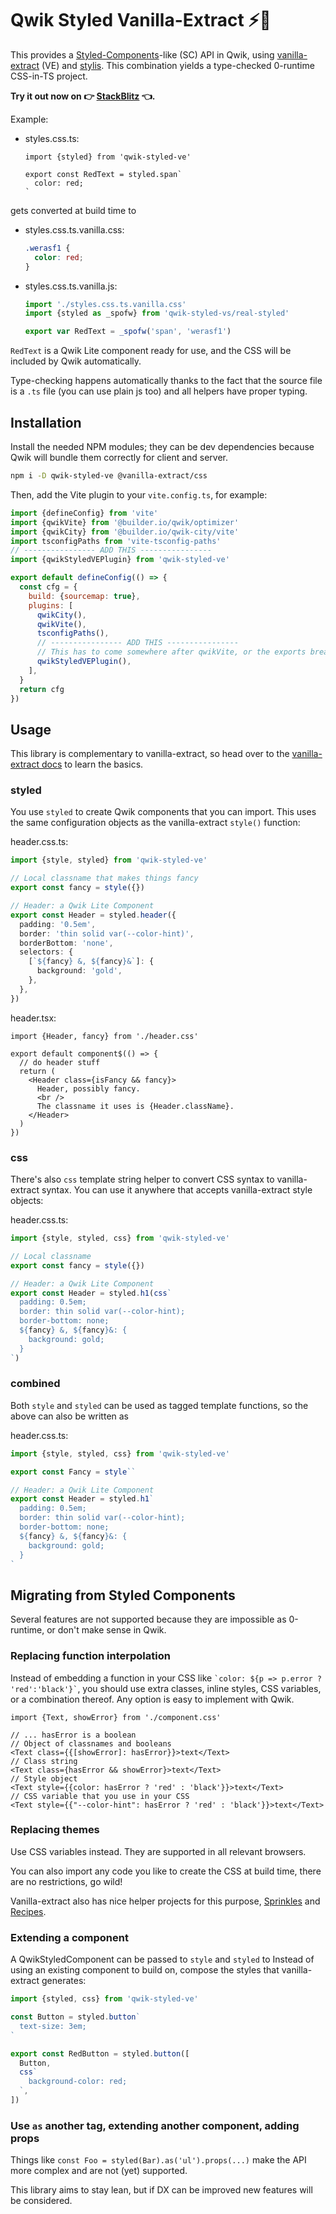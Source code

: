 # Qwik Styled Vanilla-Extract ⚡️💅

This provides a [Styled-Components](https://styled-components.com/)-like (SC) API in Qwik, using [vanilla-extract](https://vanilla-extract.style/) (VE) and [stylis](https://stylis.js.org/).
This combination yields a type-checked 0-runtime CSS-in-TS project.

**Try it out now on 👉 [StackBlitz](https://stackblitz.com/edit/qwik-styled-ve-playground) 👈.**

Example:

- styles.css.ts:

  ```tsx
  import {styled} from 'qwik-styled-ve'

  export const RedText = styled.span`
    color: red;
  `
  ```

gets converted at build time to

- styles.css.ts.vanilla.css:

  ```css
  .werasf1 {
    color: red;
  }
  ```

- styles.css.ts.vanilla.js:

  ```js
  import './styles.css.ts.vanilla.css'
  import {styled as _spofw} from 'qwik-styled-vs/real-styled'

  export var RedText = _spofw('span', 'werasf1')
  ```

`RedText` is a Qwik Lite component ready for use, and the CSS will be included by Qwik automatically.

Type-checking happens automatically thanks to the fact that the source file is a `.ts` file (you can use plain js too) and all helpers have proper typing.

## Installation

Install the needed NPM modules; they can be dev dependencies because Qwik will bundle them correctly for client and server.

```sh
npm i -D qwik-styled-ve @vanilla-extract/css
```

Then, add the Vite plugin to your `vite.config.ts`, for example:

```js
import {defineConfig} from 'vite'
import {qwikVite} from '@builder.io/qwik/optimizer'
import {qwikCity} from '@builder.io/qwik-city/vite'
import tsconfigPaths from 'vite-tsconfig-paths'
// ---------------- ADD THIS ----------------
import {qwikStyledVEPlugin} from 'qwik-styled-ve'

export default defineConfig(() => {
  const cfg = {
    build: {sourcemap: true},
    plugins: [
      qwikCity(),
      qwikVite(),
      tsconfigPaths(),
      // ---------------- ADD THIS ----------------
      // This has to come somewhere after qwikVite, or the exports break
      qwikStyledVEPlugin(),
    ],
  }
  return cfg
})
```

## Usage

This library is complementary to vanilla-extract, so head over to the [vanilla-extract docs](https://vanilla-extract.style/documentation/getting-started#create-a-style) to learn the basics.

### styled

You use `styled` to create Qwik components that you can import. This uses the same configuration objects as the vanilla-extract `style()` function:

header.css.ts:

```ts
import {style, styled} from 'qwik-styled-ve'

// Local classname that makes things fancy
export const fancy = style({})

// Header: a Qwik Lite Component
export const Header = styled.header({
  padding: '0.5em',
  border: 'thin solid var(--color-hint)',
  borderBottom: 'none',
  selectors: {
    [`${fancy} &, ${fancy}&`]: {
      background: 'gold',
    },
  },
})
```

header.tsx:

```tsx
import {Header, fancy} from './header.css'

export default component$(() => {
  // do header stuff
  return (
    <Header class={isFancy && fancy}>
      Header, possibly fancy.
      <br />
      The classname it uses is {Header.className}.
    </Header>
  )
})
```

### css

There's also `css` template string helper to convert CSS syntax to vanilla-extract syntax. You can use it anywhere that accepts vanilla-extract style objects:

header.css.ts:

```ts
import {style, styled, css} from 'qwik-styled-ve'

// Local classname
export const fancy = style({})

// Header: a Qwik Lite Component
export const Header = styled.h1(css`
  padding: 0.5em;
  border: thin solid var(--color-hint);
  border-bottom: none;
  ${fancy} &, ${fancy}&: {
    background: gold;
  }
`)
```

### combined

Both `style` and `styled` can be used as tagged template functions, so the above can also be written as

header.css.ts:

```ts
import {style, styled, css} from 'qwik-styled-ve'

export const Fancy = style``

// Header: a Qwik Lite Component
export const Header = styled.h1`
  padding: 0.5em;
  border: thin solid var(--color-hint);
  border-bottom: none;
  ${fancy} &, ${fancy}&: {
    background: gold;
  }
`
```

## Migrating from Styled Components

Several features are not supported because they are impossible as 0-runtime, or don't make sense in Qwik.

### Replacing function interpolation

Instead of embedding a function in your CSS like `` `color: ${p => p.error ? 'red':'black'}` ``, you should use extra classes, inline styles, CSS variables, or a combination thereof. Any option is easy to implement with Qwik.

```tsx
import {Text, showError} from './component.css'

// ... hasError is a boolean
// Object of classnames and booleans
<Text class={{[showError]: hasError}}>text</Text>
// Class string
<Text class={hasError && showError}>text</Text>
// Style object
<Text style={{color: hasError ? 'red' : 'black'}}>text</Text>
// CSS variable that you use in your CSS
<Text style={{"--color-hint": hasError ? 'red' : 'black'}}>text</Text>
```

### Replacing themes

Use CSS variables instead. They are supported in all relevant browsers.

You can also import any code you like to create the CSS at build time, there are no restrictions, go wild!

Vanilla-extract also has nice helper projects for this purpose, [Sprinkles](https://vanilla-extract.style/documentation/packages/sprinkles/) and [Recipes](https://vanilla-extract.style/documentation/packages/sprinkles/).

### Extending a component

A QwikStyledComponent can be passed to `style` and `styled` to
Instead of using an existing component to build on, compose the styles that vanilla-extract generates:

```ts
import {styled, css} from 'qwik-styled-ve'

const Button = styled.button`
  text-size: 3em;
`

export const RedButton = styled.button([
  Button,
  css`
    background-color: red;
  `,
])
```

### Use `as` another tag, extending another component, adding props

Things like `const Foo = styled(Bar).as('ul').props(...)` make the API more complex and are not (yet) supported.

This library aims to stay lean, but if DX can be improved new features will be considered.

